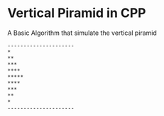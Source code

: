 # Vertical Piramid in CPP

A Basic Algorithm that simulate the vertical piramid

```code
---------------------
*
**
***
****
*****
****
***
**
*
---------------------
```
